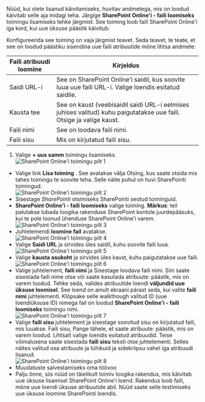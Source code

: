Nüüd, kui olete lisanud käivitamiseks, huvitav andmetega, mis on loodud käivitab selle aja midagi teha. Järgige **SharePoint Online'i - faili loomiseks** toimingu lisamiseks tehke järgmist. See toiming loob faili SharePoint Online'i iga kord, kui uue üksuse päästik käivitub. 

Konfigureerida see toiming on vaja järgmist teavet. Seda teavet, te teate, et see on loodud päästiku sisendina uue faili atribuutide mõne lihtsa andmete:

|Faili atribuudi loomine|Kirjeldus|
|---|---|
|Saidi URL-i|See on SharePoint Online'i saidil, kus soovite luua uue faili URL-i. Valige loendis esitatud saidile.|
|Kausta tee|See on kaust (veebisaidil saidi URL-i eelmises juhises valitud) kuhu paigutatakse uue faili. Otsige ja valige kaust.|
|Faili nimi|See on loodava faili nimi.|
|Faili sisu|Mis on kirjutatud faili sisu.|

1. Valige **+ uus samm** toimingu lisamiseks.  
![SharePoint Online'i toimingu pilt 1](./media/connectors-create-api-sharepointonline/action-1.png)  
- Valige link **Lisa toiming** . See avatakse välja Otsing, kus saate otsida mis tahes toimingu te soovite teha. Selle näite puhul on huvi SharePointi toimingud.    
![SharePoint Online'i toimingu pilt 2](./media/connectors-create-api-sharepointonline/action-2.png)    
- Sisestage *SharePointi* otsimiseks SharePointi seotud toiminguid.
- **SharePoint Online'i - faili loomiseks** valige toiming.   **Märkus**: teil palutakse lubada loogika rakenduse SharePoint kontole juurdepääsuks, kui te pole loonud ühenduse SharePoint Online'i varem.    
![SharePoint Online'i toimingu pilt 3](./media/connectors-create-api-sharepointonline/action-3.png)    
- Juhtelemendi **loomine fail** avatakse.   
![SharePoint Online'i toimingu pilt 4](./media/connectors-create-api-sharepointonline/action-4.png)     
- Valige **Saidi URL** ja sirvides üles saidil, kuhu soovite faili luua.     
![SharePoint Online'i toimingu pilt 5](./media/connectors-create-api-sharepointonline/action-5.png)  
- Valige **kausta asukoht** ja sirvides üles kaust, kuhu paigutatakse uue faili.  
![SharePoint Online'i toimingu pilt 6](./media/connectors-create-api-sharepointonline/action-6.png)  
- Valige juhtelement, **faili nimi** ja Sisestage loodava faili nimi. Siin saate sisestada faili nime otse või saate kasutada atribuute: päästik, mis on varem loodud. Tehke seda, valides atribuutide loendi **väljundid uue üksuse loomisel**. See loend on ainult ekraani pärast seda, kui valite **faili nimi** juhtelementi. Klõpsake selle walkthough valitud ID (uue loendiüksuse ID) nimega fail on loodud **SharePoint Online'i - faili loomiseks** toimingu nimi.    
![SharePoint Online'i toimingu pilt 7](./media/connectors-create-api-sharepointonline/action-7.png)  
- Valige **faili sisu** juhtelement ja sisestage soovitud sisu on kirjutatud faili, mis luuakse. Faili sisu, Pange tähele, et saate atribuute: päästik, mis on varem loodud. Lihtsalt valige loendis esitatud atribuudid. Teise võimalusena saate sisestada **faili sisu** teksti otse juhtelementi. Selles näites valitud osa atribuute ja tühikuid ja sidekriipsu vahel iga atribuudi lisanud.        
![SharePoint Online'i toimingu pilt 8](./media/connectors-create-api-sharepointonline/action-8.png)  
- Muudatuste salvestamiseks oma töövoo  
- Palju õnne, siis nüüd on täielikult toimiv loogika rakendus, mis käivitab uue üksuse lisamisel SharePoint Online'i loend. Rakendus loob faili, mõne uue loendi üksuse atribuutide abil.  Nüüd saate selle testimiseks uue üksuse loomine SharePointi loendis. 
